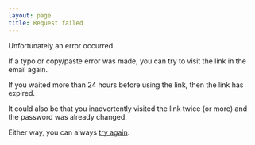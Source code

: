 ```yaml
---
layout: page
title: Request failed
---
```

Unfortunately an error occurred.

If a typo or copy/paste error was made, you can try to visit the link in the email again.

If you waited more than 24 hours before using the link, then the link has expired.

It could also be that you inadvertently visited the link twice (or more) and the password was already changed.

Either way, you can always [try again](/templates/forgotPassword.sf.html).